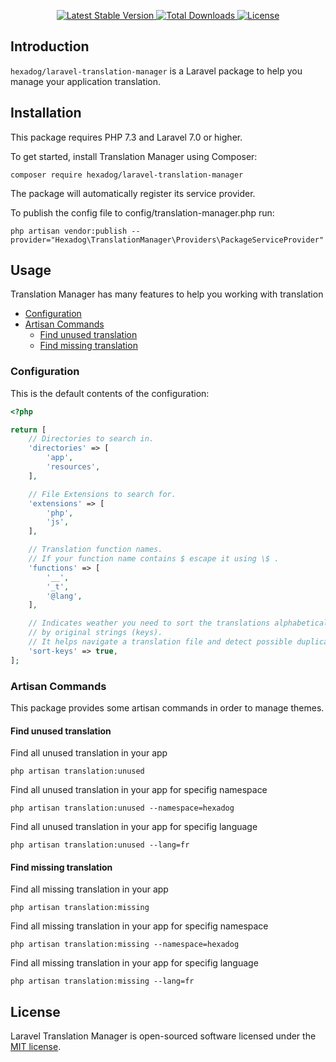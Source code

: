 <p align="center">
    <a href="https://packagist.org/packages/hexadog/laravel-translation-manager">
        <img src="https://poser.pugx.org/hexadog/laravel-translation-manager/v" alt="Latest Stable Version">
    </a>
    <a href="https://packagist.org/packages/hexadog/laravel-translation-manager">
        <img src="https://poser.pugx.org/hexadog/laravel-translation-manager/downloads" alt="Total Downloads">
    </a>
    <a href="https://packagist.org/packages/hexadog/laravel-themes-manager">
        <img src="https://poser.pugx.org/hexadog/laravel-translation-manager/license" alt="License">
    </a>
</p>

<!-- omit in toc -->
## Introduction
<code>hexadog/laravel-translation-manager</code> is a Laravel package to help you manage your application translation.

<!-- omit in toc -->
## Installation
This package requires PHP 7.3 and Laravel 7.0 or higher.

To get started, install Translation Manager using Composer:
```shell
composer require hexadog/laravel-translation-manager
```

The package will automatically register its service provider.

To publish the config file to config/translation-manager.php run:
```shell
php artisan vendor:publish --provider="Hexadog\TranslationManager\Providers\PackageServiceProvider"
```

<!-- omit in toc -->
## Usage
Translation Manager has many features to help you working with translation

- [Configuration](#configuration)
- [Artisan Commands](#artisan-commands)
  - [Find unused translation](#find-unused-translation)
  - [Find missing translation](#find-missing-translation)

### Configuration
This is the default contents of the configuration:
```php
<?php

return [
    // Directories to search in.
	'directories' => [
		'app',
		'resources',
	],

	// File Extensions to search for.
	'extensions' => [
		'php',
		'js',
	],

	// Translation function names.
	// If your function name contains $ escape it using \$ .
	'functions' => [
		'__',
		'_t',
		'@lang',
	],

	// Indicates weather you need to sort the translations alphabetically
	// by original strings (keys).
	// It helps navigate a translation file and detect possible duplicates.
	'sort-keys' => true,
];
```

### Artisan Commands
This package provides some artisan commands in order to manage themes.

#### Find unused translation
Find all unused translation in your app
```shell
php artisan translation:unused
```

Find all unused translation in your app for specifig namespace
```shell
php artisan translation:unused --namespace=hexadog
```

Find all unused translation in your app for specifig language
```shell
php artisan translation:unused --lang=fr
```


#### Find missing translation
Find all missing translation in your app
```shell
php artisan translation:missing
```

Find all missing translation in your app for specifig namespace
```shell
php artisan translation:missing --namespace=hexadog
```

Find all missing translation in your app for specifig language
```shell
php artisan translation:missing --lang=fr
```

<!-- omit in toc -->
## License
Laravel Translation Manager is open-sourced software licensed under the [MIT license](LICENSE).

